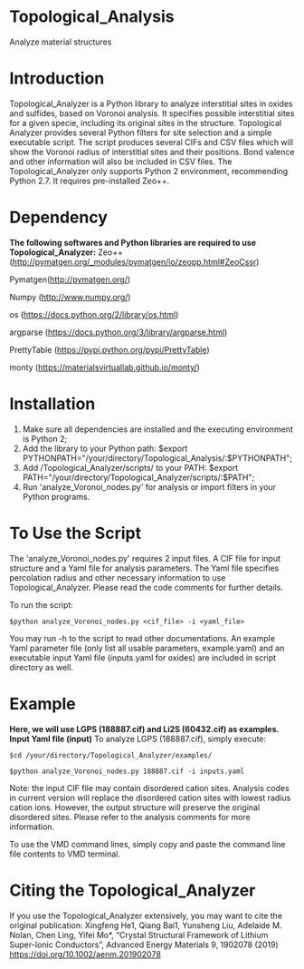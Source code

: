 # Topological_Analysis
Analyze material structures

# Introduction

Topological_Analyzer is a Python library to analyze interstitial sites in oxides and sulfides, based on Voronoi analysis. It specifies possible interstitial sites for a given specie, including its original sites in the structure. Topological Analyzer provides several Python filters for site selection and a simple executable script. The script produces several CIFs and CSV files which will show the Voronoi radius of interstitial sites and their positions. Bond valence and other information will also be included in CSV files. The Topological_Analyzer only supports Python 2 environment, recommending Python 2.7. It requires pre-installed Zeo++.

# Dependency

**The following softwares and Python libraries are required to use Topological_Analyzer:**
Zeo++ (http://pymatgen.org/_modules/pymatgen/io/zeopp.html#ZeoCssr)

Pymatgen(http://pymatgen.org/)

Numpy (http://www.numpy.org/)

os (https://docs.python.org/2/library/os.html)

argparse (https://docs.python.org/3/library/argparse.html)

PrettyTable (https://pypi.python.org/pypi/PrettyTable)

monty (https://materialsvirtuallab.github.io/monty/)

# Installation

1. Make sure all dependencies are installed and the executing environment is Python 2;
2. Add the library to your Python path: $export PYTHONPATH="/your/directory/Topological_Analysis/:$PYTHONPATH";
3. Add /Topological_Analyzer/scripts/ to your PATH: $export PATH="/your/directory/Topological_Analyzer/scripts/:$PATH";
4. Run 'analyze_Voronoi_nodes.py' for analysis or import filters in your Python programs.

# To Use the Script

The 'analyze_Voronoi_nodes.py' requires 2 input files. A CIF file for input structure and a Yaml file for analysis parameters. The Yaml file specifies percolation radius and other necessary information to use Topological_Analyzer. Please read the code comments for further details.

To run the script:
    
    $python analyze_Voronoi_nodes.py <cif_file> -i <yaml_file>

You may run -h to the script to read other documentations. An example Yaml parameter file (only list all usable parameters, example.yaml) and an executable input Yaml file (inputs.yaml for oxides) are included in script directory as well.

# Example

**Here, we will use LGPS (188887.cif) and Li2S (60432.cif) as examples. Input Yaml file (input)**
To analyze LGPS (188887.cif), simply execute:

    $cd /your/directory/Topological_Analyzer/examples/
    
    $python analyze_Voronoi_nodes.py 188887.cif -i inputs.yaml
    
Note: the input CIF file may contain disordered cation sites. Analysis codes in current version will replace the disordered cation sites with lowest radius cation ions. However, the output structure will preserve the original disordered sites. Please refer to the analysis comments for more information.

To use the VMD command lines, simply copy and paste the command line file contents to VMD terminal.

# Citing the Topological_Analyzer

If you use the Topological_Analyzer extensively, you may want to cite the original publication:
Xingfeng He1, Qiang Bai1, Yunsheng Liu, Adelaide M. Nolan, Chen Ling, Yifei Mo*, “Crystal Structural Framework of Lithium Super-Ionic Conductors”, Advanced Energy Materials 9, 1902078 (2019)  https://doi.org/10.1002/aenm.201902078

